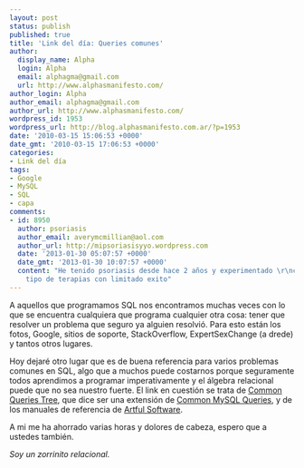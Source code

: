 ```yaml
---
layout: post
status: publish
published: true
title: 'Link del día: Queries comunes'
author:
  display_name: Alpha
  login: Alpha
  email: alphagma@gmail.com
  url: http://www.alphasmanifesto.com/
author_login: Alpha
author_email: alphagma@gmail.com
author_url: http://www.alphasmanifesto.com/
wordpress_id: 1953
wordpress_url: http://blog.alphasmanifesto.com.ar/?p=1953
date: '2010-03-15 15:06:53 +0000'
date_gmt: '2010-03-15 17:06:53 +0000'
categories:
- Link del día
tags:
- Google
- MySQL
- SQL
- capa
comments:
- id: 8950
  author: psoriasis
  author_email: averymcmillian@aol.com
  author_url: http://mipsoriasisyyo.wordpress.com
  date: '2013-01-30 05:07:57 +0000'
  date_gmt: '2013-01-30 10:07:57 +0000'
  content: "He tenido psoriasis desde hace 2 años y experimentado \r\ncon todo
    tipo de terapias con limitado exito"
---
```


A aquellos que programamos SQL nos encontramos muchas veces con lo que se encuentra cualquiera que programa cualquier otra cosa: tener que resolver un problema que seguro ya alguien resolvió. Para esto están los fotos, Google, sitios de soporte, StackOverflow, ExpertSexChange (a drede) y tantos otros lugares.

Hoy dejaré otro lugar que es de buena referencia para varios problemas comunes en SQL, algo que a muchos puede costarnos porque seguramente todos aprendimos a programar imperativamente y el álgebra relacional puede que no sea nuestro fuerte. El link en cuestión se trata de [Common Queries Tree](http://www.artfulsoftware.com/infotree/queries.php?&amp;bw=1280), que dice ser una extensión de [Common MySQL Queries](http://www.artfulsoftware.com/infotree/mysqlquerytree.php), y de los manuales de referencia de [Artful Software](http://www.artfulsoftware.com/).

A mi me ha ahorrado varias horas y dolores de cabeza, espero que a ustedes también.

_Soy un zorrinito relacional._
